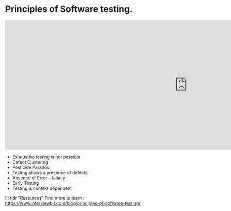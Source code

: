 # Principles of Software testing.

<iframe width="1180" height="420" src="https://www.youtube.com/embed/NC1aqG4tWl4" title="Seven Software Testing Principles" frameborder="0" allow="accelerometer; autoplay; clipboard-write; encrypted-media; gyroscope; picture-in-picture" allowfullscreen></iframe>


- Exhaustive testing is not possible 
- Defect Clustering 
- Pesticide Paradox 
- Testing shows a presence of defects 
- Absence of Error – fallacy 
- Early Testing 
- Testing is context dependent 



!!! tldr "Resources"
    Find more to learn : <a target="_blank" href="https://www.interviewbit.com/blog/principles-of-software-testing/">https://www.interviewbit.com/blog/principles-of-software-testing/</a>